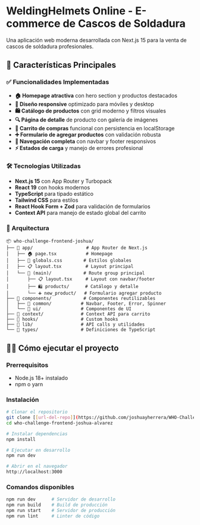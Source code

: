 # WeldingHelmets Online - E-commerce de Cascos de Soldadura

Una aplicación web moderna desarrollada con Next.js 15 para la venta de cascos de soldadura profesionales.

## 🚀 Características Principales

### ✅ Funcionalidades Implementadas

- **🏠 Homepage atractiva** con hero section y productos destacados
- **📱 Diseño responsive** optimizado para móviles y desktop
- **🛍️ Catálogo de productos** con grid moderno y filtros visuales
- **🔍 Página de detalle** de producto con galería de imágenes
- **🛒 Carrito de compras** funcional con persistencia en localStorage
- **➕ Formulario de agregar productos** con validación robusta
- **🧭 Navegación completa** con navbar y footer responsivos
- **⚡ Estados de carga** y manejo de errores profesional

### 🛠️ Tecnologías Utilizadas

- **Next.js 15** con App Router y Turbopack
- **React 19** con hooks modernos
- **TypeScript** para tipado estático
- **Tailwind CSS** para estilos
- **React Hook Form + Zod** para validación de formularios
- **Context API** para manejo de estado global del carrito

### 🎯 Arquitectura

```
📦 who-challenge-frontend-joshua/
├── 🎨 app/                    # App Router de Next.js
│   ├── 🏠 page.tsx           # Homepage
│   ├── 🎨 globals.css        # Estilos globales
│   ├── 📋 layout.tsx         # Layout principal
│   └── 📁 (main)/            # Route group principal
│       ├── 📋 layout.tsx     # Layout con navbar/footer
│       ├── 🛍️ products/      # Catálogo y detalle
│       └── ➕ new_product/   # Formulario agregar producto
├── 🧱 components/            # Componentes reutilizables
│   ├── 🔧 common/           # Navbar, Footer, Error, Spinner
│   └── 🎨 ui/               # Componentes de UI
├── 🔄 context/              # Context API para carrito
├── 🎣 hooks/                # Custom hooks
├── 📡 lib/                  # API calls y utilidades
└── 📝 types/                # Definiciones de TypeScript
```

## 🏃‍♂️ Cómo ejecutar el proyecto

### Prerrequisitos

- Node.js 18+ instalado
- npm o yarn

### Instalación

```bash
# Clonar el repositorio
git clone [[url-del-repo]](https://github.com/joshuayherrera/WHO-Challenge-Frontend-Joshua-Alvarez)
cd who-challenge-frontend-joshua-alvarez

# Instalar dependencias
npm install

# Ejecutar en desarrollo
npm run dev

# Abrir en el navegador
http://localhost:3000
```

### Comandos disponibles

```bash
npm run dev      # Servidor de desarrollo
npm run build    # Build de producción
npm run start    # Servidor de producción
npm run lint     # Linter de código
```
